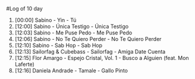 #Log of 10 day

1. [00:00] Sabino - Yin - Tú
1. [12:00] Sabino - Única Testigo - Única Testigo
1. [12:03] Sabino - Me Puse Pedo - Me Puse Pedo
1. [12:06] Sabino - No Te Quiero Perder - No Te Quiero Perder
1. [12:10] Sabino - Sab Hop - Sab Hop
1. [12:13] Sailorfag & Cubebass - Sailorfag - Amiga Date Cuenta
1. [12:15] Flor Amargo - Espejo Cristal, Vol. 1 - Busco a Alguien (feat. Mon Laferte)
1. [12:16] Daniela Andrade - Tamale - Gallo Pinto
